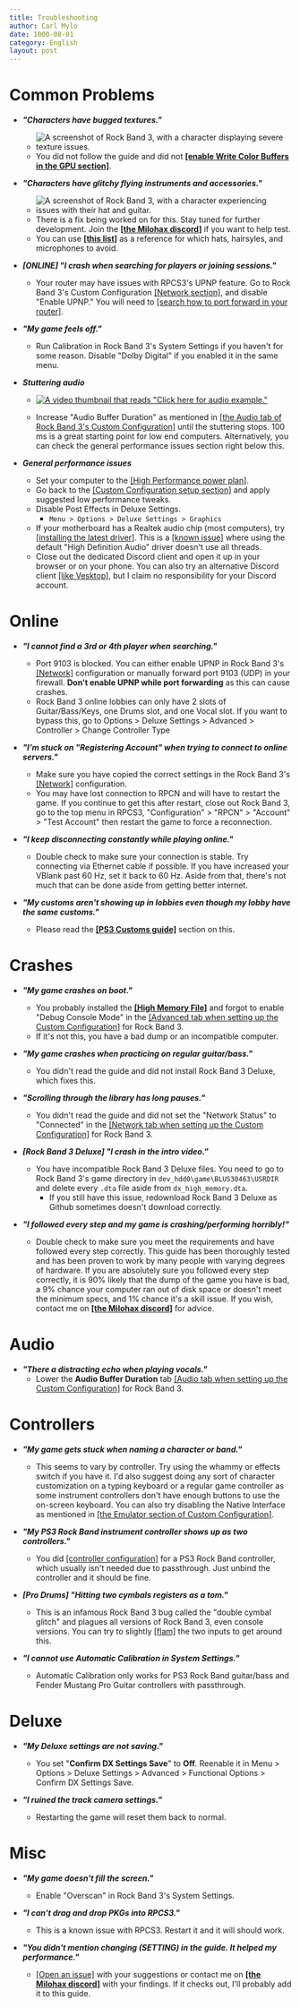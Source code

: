 ```yaml
---
title: Troubleshooting
author: Carl Mylo
date: 1000-08-01
category: English
layout: post
---
```


# Common Problems

*   **_"Characters have bugged textures."_**

	* ![A screenshot of Rock Band 3, with a character displaying severe texture issues.](https://raw.githubusercontent.com/hmxmilohax/rb3-pc/main/assets/images/trbl/wcb.png "Graphical issues")
	*   You did not follow the guide and did not [**[enable Write Color Buffers in the GPU section]**](https://rb3pc.milohax.org/english/customconfiguration/#gpu).

*   **_"Characters have glitchy flying instruments and accessories."_**

	* ![A screenshot of Rock Band 3, with a character experiencing issues with their hat and guitar.](https://raw.githubusercontent.com/hmxmilohax/rb3-pc/main/assets/images/trbl/flyinst.png "Graphical issues")
	*   There is a fix being worked on for this. Stay tuned for further development. Join the [**[the Milohax discord]**](https://rb3dx.neocities.org/discord) if you want to help test.
	*   You can use [**[this list]**](https://rb3pc.milohax.org/extra/teleprob) as a reference for which hats, hairsyles, and microphones to avoid.

*   **_\[ONLINE\] "I crash when searching for players or joining sessions."_**
	*   Your router may have issues with RPCS3's UPNP feature. Go to Rock Band 3's Custom Configuration [[Network section]](https://rb3pc.milohax.org/english/customconfiguration#network), and disable "Enable UPNP." You will need to [[search how to port forward in your router]](https://www.noip.com/support/knowledgebase/general-port-forwarding-guide).

*   **_"My game feels off."_**
	*   Run Calibration in Rock Band 3's System Settings if you haven't for some reason. Disable "Dolby Digital" if you enabled it in the same menu.

*   **_Stuttering audio_**

	* [![A video thumbnail that reads "Click here for audio example."](https://raw.githubusercontent.com/hmxmilohax/rb3-pc/main/assets/images/trbl/badaudio.png)](https://www.youtube.com/watch?v=UoCMEQbNThs&t=20s "Rock Band 3 Deluxe - Low-End Low-Buffer Autoplay - YouTube")

	* Increase "Audio Buffer Duration" as mentioned in [[the Audio tab of Rock Band 3's Custom Configuration]](https://rb3pc.milohax.org/english/customconfiguration#audio) until the stuttering stops. 100 ms is a great starting point for low end computers. Alternatively, you can check the general performance issues section right below this.

*   **_General performance issues_**
	*	Set your computer to the [[High Performance power plan]](https://help.ableton.com/hc/en-us/articles/115000211304-Using-the-High-performance-power-plan-Windows-).
	*   Go back to the [[Custom Configuration setup section]](https://rb3pc.milohax.org/english/customconfiguration#changing-a-custom-configuration) and apply suggested low performance tweaks.
	*   Disable Post Effects in Deluxe Settings.
		* `Menu > Options > Deluxe Settings > Graphics`
	*	If your motherboard has a Realtek audio chip (most computers), try [[installing the latest driver]](https://realtek-download.com/download-hd/). This is a [[known issue]](https://github.com/RPCS3/rpcs3/issues/14648) where using the default "High Definition Audio" driver doesn't use all threads.
	*	Close out the dedicated Discord client and open it up in your browser or on your phone. You can also try an alternative Discord client [[like Vesktop]](https://github.com/Vencord/Vesktop), but I claim no responsibility for your Discord account.

# Online

*   **_"I cannot find a 3rd or 4th player when searching."_**
	*   Port 9103 is blocked. You can either enable UPNP in Rock Band 3's [[Network]](https://rb3pc.milohax.org/english/customconfiguration#network) configuration or manually forward port 9103 (UDP) in your firewall. **Don't enable UPNP while port forwarding** as this can cause crashes.
	*	Rock Band 3 online lobbies can only have 2 slots of Guitar/Bass/Keys, one Drums slot, and one Vocal slot. If you want to bypass this, go to 
	Options > Deluxe Settings > Advanced > Controller > Change Controller Type

*   **_"I'm stuck on "Registering Account" when trying to connect to online servers."_**
	*   Make sure you have copied the correct settings in the Rock Band 3's [[Network]](https://rb3pc.milohax.org/english/customconfiguration#network) configuration.
	*   You may have lost connection to RPCN  and will have to restart the game. If you continue to get this after restart, close out Rock Band 3, go to the top menu in RPCS3, "Configuration" > "RPCN" > "Account" > "Test Account" then restart the game to force a reconnection.
 
*   **_"I keep disconnecting constantly while playing online."_**
	*   Double check to make sure your connection is stable. Try connecting via Ethernet cable if possible. If you have increased your VBlank past 60 Hz, set it back to 60 Hz. Aside from that, there's not much that can be done aside from getting better internet.

*   **_"My customs aren't showing up in lobbies even though my lobby have the same customs."_**
	*   Please read the [**[PS3 Customs guide]**](https://docs.google.com/document/d/1YwGNT1oPUgfek-p3sLCZv4b-PsO8Yv9eobx5fV6W2vQ/edit#heading=h.qxzngdakbkv) section on this.

# Crashes

*   **_"My game crashes on boot."_**
	*   You probably installed the [**[High Memory File]**](https://rb3pc.milohax.org/english/advancedstuff/#intro) and forgot to enable "Debug Console Mode" in the [[Advanced tab when setting up the Custom Configuration]](https://rb3pc.milohax.org/english/customconfiguration/#advanced) for Rock Band 3.
	* If it's not this, you have a bad dump or an incompatible computer.

*   **_"My game crashes when practicing on regular guitar/bass."_**
	*   You didn't read the guide and did not install Rock Band 3 Deluxe, which fixes this.

*   **_"Scrolling through the library has long pauses."_**
	*   You didn't read the guide and did not set the "Network Status" to "Connected" in the [[Network tab when setting up the Custom Configuration]](https://rb3pc.milohax.org/english/customconfiguration#network) for Rock Band 3.

*   **_[Rock Band 3 Deluxe] "I crash in the intro video."_**
	*   You have incompatible Rock Band 3 Deluxe files. You need to go to Rock Band 3's game directory in `dev_hdd0\game\BLUS30463\USRDIR` and delete every `.dta` file aside from `dx_high_memory.dta`.
		* If you still have this issue, redownload Rock Band 3 Deluxe as Github sometimes doesn't download correctly.

*   **_"I followed every step and my game is crashing/performing horribly!"_**
	*   Double check to make sure you meet the requirements and have followed every step correctly. This guide has been thoroughly tested and has been proven to work by many people with varying degrees of hardware. If you are absolutely sure you followed every step correctly, it is 90% likely that the dump of the game you have is bad, a 9% chance your computer ran out of disk space or doesn't meet the minimum specs, and 1% chance it's a skill issue. If you wish, contact me on [**[the Milohax discord]**](https://rb3dx.neocities.org/discord) for advice.

# Audio

*   **_"There a distracting echo when playing vocals."_**
	*   Lower the **Audio Buffer Duration** tab [[Audio tab when setting up the Custom Configuration]](https://rb3pc.milohax.org/english/customconfiguration/#audio) for Rock Band 3.

# Controllers

*   **_"My game gets stuck when naming a character or band."_**
	*   This seems to vary by controller. Try using the whammy or effects switch if you have it. I'd also suggest doing any sort of character customization on a typing keyboard or a regular game controller as some instrument controllers don't have enough buttons to use the on-screen keyboard. You can also try disabling the Native Interface as mentioned in [[the Emulator section of Custom Configuration]](https://rb3pc.milohax.org/english/customconfiguration#emulator).

*   **_"My PS3 Rock Band instrument controller shows up as two controllers."_**
	*   You did [[controller configuration]](https://rb3pc.milohax.org/english/controllers/) for a PS3 Rock Band controller, which usually isn't needed due to passthrough. Just unbind the controller and it should be fine.

*   **_[Pro Drums] "Hitting two cymbals registers as a tom."_**
	*   This is an infamous Rock Band 3 bug called the "double cymbal glitch" and plagues all versions of Rock Band 3, even console versions. You can try to slightly [[flam]](https://en.wikipedia.org/wiki/Drum_rudiment#Flam) the two inputs to get around this.

*   **_"I cannot use Automatic Calibration in System Settings."_**
	*   Automatic Calibration only works for PS3 Rock Band guitar/bass and Fender Mustang Pro Guitar controllers with passthrough.

# Deluxe

*   **_"My Deluxe settings are not saving."_**
	*   You set "**Confirm DX Settings Save**" to **Off**. Reenable it in Menu > Options > Deluxe Settings > Advanced > Functional Options > Confirm DX Settings Save.

*   **_"I ruined the track camera settings."_**
	*   Restarting the game will reset them back to normal.

# Misc
	
*   **_"My game doesn't fill the screen."_**
	*   Enable "Overscan" in Rock Band 3's System Settings.

*   **_"I can't drag and drop PKGs into RPCS3."_**
	*   This is a known issue with RPCS3. Restart it and it will should work.

*	**_"You didn't mention changing (SETTING) in the guide. It helped my performance."_**
	* [[Open an issue]](https://github.com/hmxmilohax/rb3-pc/issues/new) with your suggestions or contact me on [**[the Milohax discord]**](https://rb3dx.neocities.org/discord) with your findings. If it checks out, I'll probably add it to this guide.